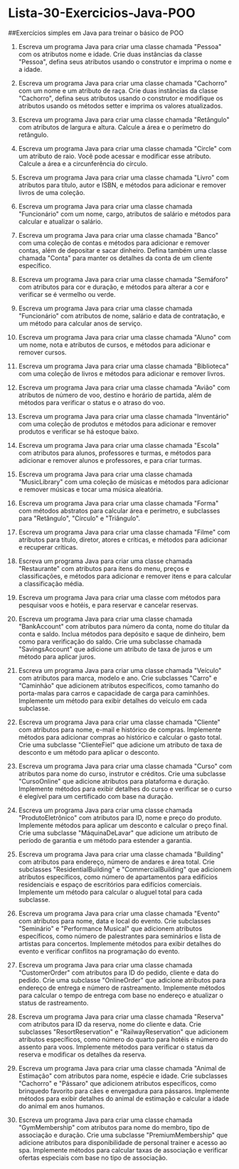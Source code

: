 # Lista-30-Exercicios-Java-POO

##Exercícios simples em Java para treinar o básico de POO

1. Escreva um programa Java para criar uma classe chamada "Pessoa" com os atributos nome e idade. Crie duas instâncias da classe "Pessoa", defina seus atributos usando o construtor e imprima o nome e a idade.

2. Escreva um programa Java para criar uma classe chamada "Cachorro" com um nome e um atributo de raça. Crie duas instâncias da classe "Cachorro", defina seus atributos usando o construtor e modifique os atributos usando os métodos setter e imprima os valores atualizados.

3. Escreva um programa Java para criar uma classe chamada "Retângulo" com atributos de largura e altura. Calcule a área e o perímetro do retângulo.

4. Escreva um programa Java para criar uma classe chamada "Circle" com um atributo de raio. Você pode acessar e modificar esse atributo. Calcule a área e a circunferência do círculo.

5. Escreva um programa Java para criar uma classe chamada "Livro" com atributos para título, autor e ISBN, e métodos para adicionar e remover livros de uma coleção.

6. Escreva um programa Java para criar uma classe chamada "Funcionário" com um nome, cargo, atributos de salário e métodos para calcular e atualizar o salário.

7. Escreva um programa Java para criar uma classe chamada "Banco" com uma coleção de contas e métodos para adicionar e remover contas, além de depositar e sacar dinheiro. Defina também uma classe chamada "Conta" para manter os detalhes da conta de um cliente específico.

8. Escreva um programa Java para criar uma classe chamada "Semáforo" com atributos para cor e duração, e métodos para alterar a cor e verificar se é vermelho ou verde.

9. Escreva um programa Java para criar uma classe chamada "Funcionário" com atributos de nome, salário e data de contratação, e um método para calcular anos de serviço.

10. Escreva um programa Java para criar uma classe chamada "Aluno" com um nome, nota e atributos de cursos, e métodos para adicionar e remover cursos.

11. Escreva um programa Java para criar uma classe chamada "Biblioteca" com uma coleção de livros e métodos para adicionar e remover livros.

12. Escreva um programa Java para criar uma classe chamada "Avião" com atributos de número de voo, destino e horário de partida, além de métodos para verificar o status e o atraso do voo.

13. Escreva um programa Java para criar uma classe chamada "Inventário" com uma coleção de produtos e métodos para adicionar e remover produtos e verificar se há estoque baixo.

14. Escreva um programa Java para criar uma classe chamada "Escola" com atributos para alunos, professores e turmas, e métodos para adicionar e remover alunos e professores, e para criar turmas.

15. Escreva um programa Java para criar uma classe chamada "MusicLibrary" com uma coleção de músicas e métodos para adicionar e remover músicas e tocar uma música aleatória.

16. Escreva um programa Java para criar uma classe chamada "Forma" com métodos abstratos para calcular área e perímetro, e subclasses para "Retângulo", "Círculo" e "Triângulo".

17. Escreva um programa Java para criar uma classe chamada "Filme" com atributos para título, diretor, atores e críticas, e métodos para adicionar e recuperar críticas.

18. Escreva um programa Java para criar uma classe chamada "Restaurante" com atributos para itens do menu, preços e classificações, e métodos para adicionar e remover itens e para calcular a classificação média.

19. Escreva um programa Java para criar uma classe com métodos para pesquisar voos e hotéis, e para reservar e cancelar reservas.

20. Escreva um programa Java para criar uma classe chamada "BankAccount" com atributos para número da conta, nome do titular da conta e saldo. Inclua métodos para depósito e saque de dinheiro, bem como para verificação do saldo. Crie uma subclasse chamada "SavingsAccount" que adicione um atributo de taxa de juros e um método para aplicar juros.

21. Escreva um programa Java para criar uma classe chamada "Veículo" com atributos para marca, modelo e ano. Crie subclasses "Carro" e "Caminhão" que adicionem atributos específicos, como tamanho do porta-malas para carros e capacidade de carga para caminhões. Implemente um método para exibir detalhes do veículo em cada subclasse.

22. Escreva um programa Java para criar uma classe chamada "Cliente" com atributos para nome, e-mail e histórico de compras. Implemente métodos para adicionar compras ao histórico e calcular o gasto total. Crie uma subclasse "ClienteFiel" que adicione um atributo de taxa de desconto e um método para aplicar o desconto.

23. Escreva um programa Java para criar uma classe chamada "Curso" com atributos para nome do curso, instrutor e créditos. Crie uma subclasse "CursoOnline" que adicione atributos para plataforma e duração. Implemente métodos para exibir detalhes do curso e verificar se o curso é elegível para um certificado com base na duração.

24. Escreva um programa Java para criar uma classe chamada "ProdutoEletrônico" com atributos para ID, nome e preço do produto. Implemente métodos para aplicar um desconto e calcular o preço final. Crie uma subclasse "MáquinaDeLavar" que adicione um atributo de período de garantia e um método para estender a garantia.

25. Escreva um programa Java para criar uma classe chamada "Building" com atributos para endereço, número de andares e área total. Crie subclasses "ResidentialBuilding" e "CommercialBuilding" que adicionem atributos específicos, como número de apartamentos para edifícios residenciais e espaço de escritórios para edifícios comerciais. Implemente um método para calcular o aluguel total para cada subclasse.

26. Escreva um programa Java para criar uma classe chamada "Evento" com atributos para nome, data e local do evento. Crie subclasses "Seminário" e "Performance Musical" que adicionem atributos específicos, como número de palestrantes para seminários e lista de artistas para concertos. Implemente métodos para exibir detalhes do evento e verificar conflitos na programação do evento.

27. Escreva um programa Java para criar uma classe chamada "CustomerOrder" com atributos para ID do pedido, cliente e data do pedido. Crie uma subclasse "OnlineOrder" que adicione atributos para endereço de entrega e número de rastreamento. Implemente métodos para calcular o tempo de entrega com base no endereço e atualizar o status de rastreamento.

28. Escreva um programa Java para criar uma classe chamada "Reserva" com atributos para ID da reserva, nome do cliente e data. Crie subclasses "ResortReservation" e "RailwayReservation" que adicionem atributos específicos, como número do quarto para hotéis e número do assento para voos. Implemente métodos para verificar o status da reserva e modificar os detalhes da reserva.

29. Escreva um programa Java para criar uma classe chamada "Animal de Estimação" com atributos para nome, espécie e idade. Crie subclasses "Cachorro" e "Pássaro" que adicionem atributos específicos, como brinquedo favorito para cães e envergadura para pássaros. Implemente métodos para exibir detalhes do animal de estimação e calcular a idade do animal em anos humanos.

30. Escreva um programa Java para criar uma classe chamada "GymMembership" com atributos para nome do membro, tipo de associação e duração. Crie uma subclasse "PremiumMembership" que adicione atributos para disponibilidade de personal trainer e acesso ao spa. Implemente métodos para calcular taxas de associação e verificar ofertas especiais com base no tipo de associação.
